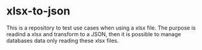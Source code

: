 # xlsx-to-json
This is a repository to test use cases when using a xlsx file. The purpose is readind a xlsx and transform to a JSON, 
then it is possible to manage databases data only reading these xlsx files.
